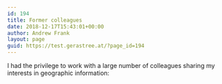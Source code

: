 ```yaml
---
id: 194
title: Former colleagues
date: 2018-12-17T15:43:01+00:00
author: Andrew Frank
layout: page
guid: https://test.gerastree.at/?page_id=194
---
```

<!-- wp:paragraph -->
<p>I had the privilege to work with a large number of colleagues sharing my interests in geographic information: </p>
<!-- /wp:paragraph -->

<!-- wp:paragraph -->
<p><br></p>
<!-- /wp:paragraph -->